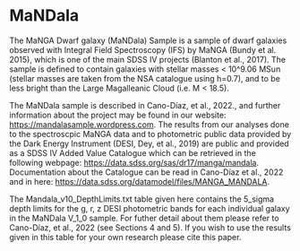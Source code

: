 # MaNDala

The MaNGA Dwarf galaxy (MaNDala) Sample is a sample of dwarf galaxies observed with Integral Field Spectroscopy (IFS) by MaNGA (Bundy et al. 2015), which is one of the main SDSS IV projects (Blanton et al., 2017).
The sample is defined to contain galaxies with stellar masses < 10^9.06 MSun (stellar masses are taken from the NSA catalogue using h=0.7), and to be less bright than the Large Magalleanic Cloud (i.e. M < 18.5).

The MaNDala sample is described in Cano-Díaz, et al., 2022., and further information about the project may be found in our website: https://mandalasample.wordpress.com. The results from our analyses done to the spectroscpic MaNGA data and to photometric public data provided by the Dark Energy Instrument (DESI, Dey, et al., 2019) are public and provided as a SDSS IV Added Value Catalogue which can be retrieved in the following webpage: https://data.sdss.org/sas/dr17/manga/mandala. Documentation about the Catalogue can be read in Cano-Díaz et al., 2022 and in here: https://data.sdss.org/datamodel/files/MANGA_MANDALA.

The Mandala_v10_DepthLimits.txt table given here contains the 5_sigma depth limits for the g, r, z DESI photometric bands for each individual galaxy in the MaNDala V_1_0 sample. For futher detail about them please refer to Cano-Díaz, et al., 2022 (see Sections 4 and 5). If you wish to use the results given in this table for your own research please cite this paper.
